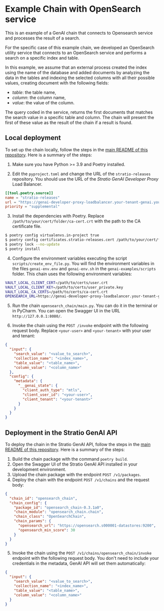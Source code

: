 # Example Chain with OpenSearch service

This is an example of a GenAI chain that connects to Opensearch service and processes the result of a search.

For the specific case of this example chain, we developed an OpenSearch utility service that connects to an OpenSearch service and performs a search on a specific index and table.

In this example, we assume that an external process created the index using the name of the database
and added documents by analyzing the data in the tables and indexing the selected columns with all their possible values, 
creating document with the following fields:

* _table_: the table name,
* _column_: the column name,
* _value_: the value of the column.

The query coded in the service, returns the first documents that matches the search value in a specific table and column.
The chain will present the first of these value as the result of the chain if a result is found.

## Local deployment

To set up the chain locally, follow the steps in the [main README of this repository](../README.md). Here is a summary of the steps:

1. Make sure you have Python >= 3.9 and Poetry installed.

2. Edit the `pyproject.toml` and change the URL of the `stratio-releases` repository. You should use the URL of the *Stratio GenAI Developer Proxy* Load Balancer.

```toml
[[tool.poetry.source]]
name = "stratio-releases"
url = "https://genai-developer-proxy-loadbalancer.your-tenant-genai.yourdomain.com:8080/service/genai-api/v1/pypi/simple/"
priority = "supplemental"
```

3. Install the dependencies with Poetry. Replace `/path/to/your/cert/folder/ca-cert.crt` with the path to the CA certificate file.

```bash
$ poetry config virtualenvs.in-project true
$ poetry config certificates.stratio-releases.cert /path/to/your/cert/folder/ca-cert.crt
$ poetry lock --no-update
$ poetry install
```

4. Configure the environment variables executing the script `scripts/create_env_file.py`. You will find the environment variables in the files `genai-env.env` and `genai-env.sh` in the `genai-examples/scripts` folder. This chain uses the following environment variables:

```bash
VAULT_LOCAL_CLIENT_CERT=/path/to/certs/user.crt
VAULT_LOCAL_CLIENT_KEY=/path/to/certs/user_private.key
VAULT_LOCAL_CA_CERTS=/path/to/certs/ca-cert.crt
OPENSEARCH_URL=https://genai-developer-proxy-loadbalancer.your-tenant-genai.yourdomain.com):8080/service/opensearch
```

5. Run the chain `opensearch_chain/main.py`. You can do it in the terminal or in PyCharm. You can open the Swagger UI in the URL `http://127.0.0.1:8080/`.

6. Invoke the chain using the `POST /invoke` endpoint with the following request body. Replace `<your-user>` and `<your-tenant>` with your user and tenant:

```json
{
  "input": {
    "search_value": "<value_to_search>",
    "collection_name": "<index_name>",
    "table_value": "<table_name>",
    "column_value": "<column_name>"
  },
  "config": {
    "metadata": {
      "__genai_state": {
        "client_auth_type": "mtls",
        "client_user_id": "<your-user>",
        "client_tenant": "<your-tenant>"
      }
    }
  }
}
```

## Deployment in the Stratio GenAI API

To deploy the chain in the Stratio GenAI API, follow the steps in the [main README of this repository](../README.md). Here is a summary of the steps:

1. Build the chain package with the command `poetry build`.
2. Open the Swagger UI of the Stratio GenAI API installed in your development environment.
3. Upload the chain package with the endpoint `POST /v1/packages`.
4. Deploy the chain with the endpoint `POST /v1/chains` and the request body:

```json
{
  "chain_id": "opensearch_chain",
  "chain_config": {
    "package_id": "opensearch_chain-0.3.1a0",
    "chain_module": "opensearch_chain.chain",
    "chain_class": "OpenSearchChain",
    "chain_params": {
      "opensearch_url": "https://opensearch.s000001-datastores:9200",
      "opensearch_min_score": 30
    }
  }
}
```

5. Invoke the chain using the `POST /v1/chains/opensearch_chain/invoke` endpoint with the following request body. You don't need to include your credentials in the metadata, GenAI API will set them automatically:

```json
{
  "input": {
    "search_value": "<value_to_search>",
    "collection_name": "<index_name>",
    "table_value": "<table_name>",
    "column_value": "<column_name>"
  }
}
```
